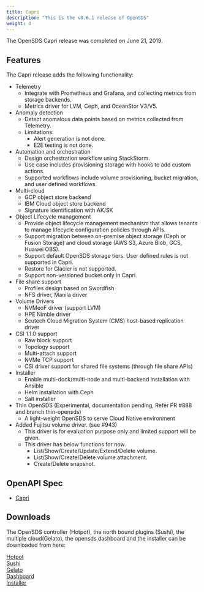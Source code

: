 ```yaml
---
title: Capri
description: "This is the v0.6.1 release of OpenSDS"
weight: 4
---
```



The OpenSDS Capri release was completed on June 21, 2019.

## Features  

The Capri release adds the following functionality:

* Telemetry
   - Integrate with Prometheus and Grafana, and collecting metrics from storage backends.
   - Metrics driver for LVM, Ceph, and OceanStor V3/V5.
* Anomaly detection
   - Detect anomalous data points based on metrics collected from Telemetry.
   - Limitations:
      - Alert generation is not done.
      - E2E testing is not done.
* Automation and orchestration
   - Design orchestration workflow using StackStorm.
   - Use case includes provisioning storage with hooks to add custom actions.
   - Supported workflows include volume provisioning, bucket migration, and user defined workflows.
* Multi-cloud
   - GCP object store backend
   - IBM Cloud object store backend
   - Signature identification with AK/SK
* Object Lifecycle management
   - Provide object lifecycle management mechanism that allows tenants to manage lifecycle configuration policies through APIs.
   - Support migration between on-premise object storage (Ceph or Fusion Storage) and cloud storage (AWS S3, Azure Blob, GCS, Huawei OBS).
   - Support default OpenSDS storage tiers. User defined rules is not supported in Capri.
   - Restore for Glacier is not supported.
   - Support non-versioned bucket only in Capri.
* File share support
   - Profiles design based on Swordfish
   - NFS driver, Manila driver
* Volume Drivers
   - NVMeoF driver (support LVM)
   - HPE Nimble driver
   - Scutech Cloud Migration System (CMS) host-based replication driver
* CSI 1.1.0 support
   - Raw block support
   - Topology support
   - Multi-attach support
   - NVMe TCP support
   - CSI driver support for shared file systems (through file share APIs)
* Installer
   - Enable multi-dock/multi-node and multi-backend installation with Ansible
   - Helm installation with Ceph
   - Salt installer
* Thin OpenSDS (Experimental, documentation pending, Refer PR #888 and branch thin-opensds)
   - A light-weight OpenSDS to serve Cloud Native environment
* Added Fujitsu volume driver. (see #943)
   - This driver is for evaluation purpose only and limited support will be given.
   - This driver has below functions for now.
      - List/Show/Create/Update/Extend/Delete volume.
      - List/Show/Create/Delete volume attachment.
      - Create/Delete snapshot.


## OpenAPI Spec
* [Capri](/guides/api-spec/capri/)

## Downloads  

The OpenSDS controller (Hotpot), the north bound plugins (Sushi), the multiple cloud(Gelato), 
the opensds dashboard and the installer can be downloaded from here:

[Hotpot](https://github.com/opensds/opensds/releases/tag/v0.6.1)  
[Sushi](https://github.com/opensds/nbp/releases/tag/v0.6.1)  
[Gelato](https://github.com/opensds/multi-cloud/releases/tag/v0.6.1)  
[Dashboard](https://github.com/opensds/opensds-dashboard/releases/tag/v0.6.1)  
[Installer](https://github.com/opensds/opensds-installer/releases/tag/v0.6.1)  
